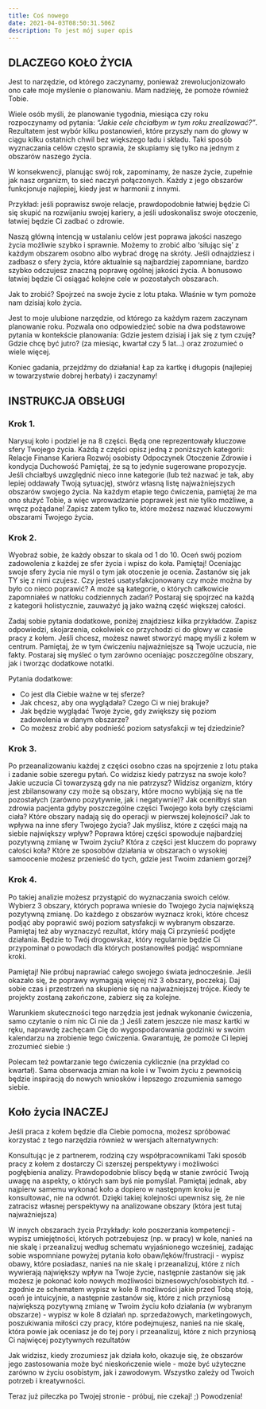 ```yaml
---
title: Coś nowego
date: 2021-04-03T08:50:31.506Z
description: To jest mój super opis
---
```

## DLACZEGO KOŁO ŻYCIA

Jest to narzędzie, od którego zaczynamy, ponieważ zrewolucjonizowało ono całe moje myślenie o planowaniu. Mam nadzieję, że pomoże również Tobie.

Wiele osób myśli, że planowanie tygodnia, miesiąca czy roku rozpoczynamy od pytania: _“Jakie cele chciałbym w tym roku zrealizować?”_. Rezultatem jest wybór kilku postanowień, które przyszły nam do głowy w ciągu kilku ostatnich chwil bez większego ładu i składu. Taki sposób wyznaczania celów często sprawia, że skupiamy się tylko na jednym z obszarów naszego życia. 

W konsekwencji, planując swój rok, zapominamy, że nasze życie, zupełnie jak nasz organizm, to sieć naczyń połączonych. Każdy z jego obszarów funkcjonuje najlepiej, kiedy jest w harmonii z innymi. 

Przykład: jeśli poprawisz swoje relacje, prawdopodobnie łatwiej będzie Ci się skupić na rozwijaniu swojej kariery, a jeśli udoskonalisz swoje otoczenie, łatwiej będzie Ci zadbać o zdrowie. 

Naszą główną intencją w ustalaniu celów jest poprawa jakości naszego życia możliwie szybko i sprawnie. Możemy to zrobić albo ‘siłując się’ z każdym obszarem osobno albo wybrać drogę na skróty. Jeśli odnajdziesz i zadbasz o sfery życia, które aktualnie są najbardziej zapomniane, bardzo szybko odczujesz znaczną poprawę ogólnej jakości życia. A bonusowo łatwiej będzie Ci osiągać kolejne cele w pozostałych obszarach. 

Jak to zrobić? Spojrzeć na swoje życie z lotu ptaka. Właśnie w tym pomoże nam dzisiaj koło życia.

Jest to moje ulubione narzędzie, od którego za każdym razem zaczynam planowanie roku. Pozwala ono odpowiedzieć sobie na dwa podstawowe pytania w kontekście planowania:
Gdzie jestem dzisiaj i jak się z tym czuję?
Gdzie chcę być jutro? (za miesiąc, kwartał czy 5 lat…)
oraz zrozumieć o wiele więcej. 

Koniec gadania, przejdźmy do działania!
Łap za kartkę i długopis (najlepiej w towarzystwie dobrej herbaty) i zaczynamy!


## INSTRUKCJA OBSŁUGI

### Krok 1. 
Narysuj koło i podziel je na 8 części. Będą one reprezentowały kluczowe sfery Twojego życia. Każdą z części opisz jedną z poniższych kategorii:
Relacje
Finanse
Kariera
Rozwój osobisty
Odpoczynek
Otoczenie
Zdrowie i kondycja 
Duchowość
Pamiętaj, że są to jedynie sugerowane propozycje. Jeśli chciałbyś uwzględnić nieco inne kategorie (lub też nazwać je tak, aby lepiej oddawały Twoją sytuację), stwórz własną listę najważniejszych obszarów swojego życia. Na każdym etapie tego ćwiczenia, pamiętaj że ma ono służyć Tobie, a więc wprowadzanie poprawek jest nie tylko możliwe, a wręcz pożądane! Zapisz zatem tylko te, które możesz nazwać kluczowymi obszarami Twojego życia.


### Krok 2.  
Wyobraź sobie, że każdy obszar to skala od 1 do 10. Oceń swój poziom zadowolenia z każdej ze sfer życia i wpisz do koła. 
Pamiętaj! Oceniając swoje sfery życia nie myśl o tym jak otoczenie je ocenia. Zastanów się jak TY się z nimi czujesz. Czy jesteś usatysfakcjonowany czy może można by było co nieco poprawić? A może są kategorie, o których całkowicie zapomniałeś w natłoku codziennych zadań? 
Postaraj się spojrzeć na każdą z kategorii holistycznie, zauważyć ją jako ważną część większej całości. 

Zadaj sobie pytania dodatkowe, poniżej znajdziesz kilka przykładów. Zapisz odpowiedzi, skojarzenia, cokolwiek co przychodzi ci do głowy w czasie pracy z kołem. Jeśli chcesz, możesz nawet stworzyć mapę myśli z kołem w centrum. Pamiętaj, że w tym ćwiczeniu najważniejsze są Twoje uczucia, nie fakty. Postaraj się myśleć o tym zarówno oceniając poszczególne obszary, jak i tworząc dodatkowe notatki.

Pytania dodatkowe:
* Co jest dla Ciebie ważne w tej sferze?
* Jak chcesz, aby ona wyglądała? Czego Ci w niej brakuje?
* Jak będzie wyglądać Twoje życie, gdy zwiększy się poziom zadowolenia w danym obszarze?
* Co możesz zrobić aby podnieść poziom satysfakcji w tej dziedzinie?

### Krok 3.  
Po przeanalizowaniu każdej z części osobno czas na spojrzenie z lotu ptaka i zadanie sobie szeregu pytań. 
Co widzisz kiedy patrzysz na swoje koło? Jakie uczucia Ci towarzyszą gdy na nie patrzysz? 
Widzisz organizm, który jest zbilansowany czy może są obszary, które mocno wybijają się na tle pozostałych (zarówno pozytywnie, jak i negatywnie)? Jak oceniłbyś stan zdrowia pacjenta gdyby poszczególne części Twojego koła były częściami ciała? Które obszary nadają się do operacji w pierwszej kolejności? Jak to wpływa na inne sfery Twojego życia? 
Jak myślisz, które z części mają na siebie największy wpływ? Poprawa której części spowoduje najbardziej pozytywną zmianę w Twoim życiu? Która z części jest kluczem do poprawy całości koła?
Które ze sposobów działania w obszarach o wysokiej samoocenie możesz przenieść do tych, gdzie jest Twoim zdaniem gorzej?

### Krok 4.  
Po takiej analizie możesz przystąpić do wyznaczania swoich celów. Wybierz 3 obszary, których poprawa wniesie do Twojego życia największą pozytywną zmianę. Do każdego z obszarów wyznacz kroki, które chcesz podjąć aby poprawić swój poziom satysfakcji w wybranym obszarze. Pamiętaj też aby wyznaczyć rezultat, który mają Ci przynieść podjęte działania. Będzie to Twój drogowskaz, który regularnie będzie Ci przypominał o powodach dla których postanowiłeś podjąć wspomniane kroki.

Pamiętaj! Nie próbuj naprawiać całego swojego świata jednocześnie. Jeśli okazało się, że poprawy wymagają więcej niż 3 obszary, poczekaj. Daj sobie czas i przestrzeń na skupienie się na najważniejszej trójce. Kiedy te projekty zostaną zakończone, zabierz się za kolejne. 

Warunkiem skuteczności tego narzędzia jest jednak wykonanie ćwiczenia, samo czytanie o nim nic Ci nie da ;) 
Jeśli zatem jeszcze nie masz kartki w ręku, naprawdę zachęcam Cię do wygospodarowania godzinki w swoim kalendarzu na zrobienie tego ćwiczenia. Gwarantuję, że pomoże Ci lepiej zrozumieć siebie :)

Polecam też powtarzanie tego ćwiczenia cyklicznie (na przykład co kwartał). Sama obserwacja zmian na kole i w Twoim życiu z pewnością będzie inspiracją do nowych wniosków i lepszego zrozumienia samego siebie.

## Koło życia INACZEJ

Jeśli praca z kołem będzie dla Ciebie pomocna, możesz spróbować korzystać z tego narzędzia również w wersjach alternatywnych:

Konsultując je z partnerem, rodziną czy współpracownikami
Taki sposób pracy z kołem z dostarczy Ci szerszej perspektywy i możliwości pogłębienia analizy. Prawdopodobnie bliscy będą w stanie zwrócić Twoją uwagę na aspekty, o których sam byś nie pomyślał. Pamiętaj jednak, aby najpierw samemu wykonać koło a dopiero w następnym kroku je konsultować, nie na odwrót. Dzięki takiej kolejności upewnisz się, że nie zatracisz własnej perspektywy na analizowane obszary (która jest tutaj najważniejsza)

W innych obszarach życia
Przykłady:
koło poszerzania kompetencji - wypisz umiejętności, których potrzebujesz (np. w pracy) w kole, nanieś na nie skalę i przeanalizuj według schematu wyjaśnionego wcześniej, zadając sobie wspomniane powyżej pytania
koło obaw/lęków/frustracji - wypisz obawy, które posiadasz, nanieś na nie skalę i przeanalizuj, które z nich wywierają największy wpływ na Twoje życie, następnie zastanów się jak możesz je pokonać
koło nowych możliwości biznesowych/osobistych itd. - zgodnie ze schematem wypisz w kole 8 możliwości jakie przed Tobą stoją, oceń je intuicyjnie, a następnie zastanów się, które z nich przyniosą największą pozytywną zmianę w Twoim życiu
koło działania (w wybranym obszarze) - wypisz w kole 8 działań np. sprzedażowych, marketingowych, poszukiwania miłości czy pracy, które podejmujesz, nanieś na nie skalę, która powie jak oceniasz je do tej pory i przeanalizuj, które z nich przyniosą Ci najwięcej pozytywnych rezultatów

Jak widzisz, kiedy zrozumiesz jak działa koło, okazuje się, że obszarów jego zastosowania może być nieskończenie wiele - może być użyteczne zarówno w życiu osobistym, jak i zawodowym. Wszystko zależy od Twoich potrzeb i kreatywności. 

Teraz już piłeczka po Twojej stronie - próbuj, nie czekaj! ;)
Powodzenia!








